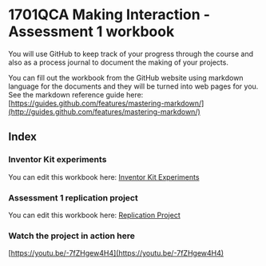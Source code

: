 # 1701QCA Making Interaction - Assessment 1 workbook

You will use GitHub to keep track of your progress through the course and also as a process journal to document the making of your projects.

You can fill out the workbook from the GitHub website using markdown language for the documents and they will be turned into web pages for you. See the markdown reference guide here: [https://guides.github.com/features/mastering-markdown/](http://guides.github.com/features/mastering-markdown/)

## Index

### Inventor Kit experiments ###

You can edit this workbook here: [Inventor Kit Experiments](/experiments/experiments.md)


### Assessment 1 replication project ###

You can edit this workbook here: [Replication Project](/replicationproject/replication.md)

### Watch the project in action here ###
[https://youtu.be/-7fZHgew4H4](https://youtu.be/-7fZHgew4H4)

